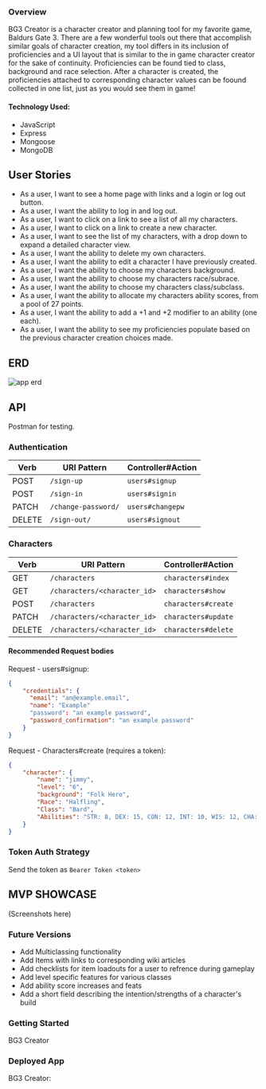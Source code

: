 ### Overview
BG3 Creator is a character creator and planning tool for my favorite game, Baldurs Gate 3. There are a few wonderful tools out there that accomplish similar goals of character creation, my tool differs in its inclusion of proficiencies and a UI layout that is similar to the in game character creator for the sake of continuity. Proficiencies can be found tied to class, background and race selection. After a character is created, the proficiencies attached to corresponding character values can be foound collected in one list, just as you would see them in game!

#### Technology Used:
- JavaScript
- Express
- Mongoose
- MongoDB

## User Stories
- As a user, I want to see a home page with links and a login or log out button.
- As a user, I want the ability to log in and log out.
- As a user, I want to click on a link to see a list of all my characters.
- As a user, I want to click on a link to create a new character.
- As a user, I want to see the list of my characters, with a drop down to expand a detailed character view.
- As a user, I want the ability to delete my own characters.
- As a user, I want the ability to edit a character I have previously created.
- As a user, I want the ability to choose my characters background.
- As a user, I want the ability to choose my characters race/subrace.
- As a user, I want the ability to choose my characters class/subclass.
- As a user, I want the ability to allocate my characters ability scores, from a pool of 27 points.
- As a user, I want the ability to add a +1 and +2 modifier to an ability (one each).
- As a user, I want the ability to see my proficiencies populate based on the previous character creation choices made.

## ERD
![app erd](https://i.imgur.com/VzEZ0Vw.png)

## API
Postman for testing.

### Authentication

| Verb   | URI Pattern            | Controller#Action |
|--------|------------------------|-------------------|
| POST   | `/sign-up`             | `users#signup`    |
| POST   | `/sign-in`             | `users#signin`    |
| PATCH  | `/change-password/` | `users#changepw`  |
| DELETE | `/sign-out/`        | `users#signout`   |

### Characters

| Verb   | URI Pattern            | Controller#Action |
|--------|------------------------|-------------------|
| GET   | `/characters`             | `characters#index`    |
| GET   | `/characters/<character_id>`    | `characters#show`    |
| POST   | `/characters`             | `characters#create`    |
| PATCH  | `/characters/<character_id>` | `characters#update`  |
| DELETE | `/characters/<character_id>`        | `characters#delete`   |

#### Recommended Request bodies
Request - users#signup:

```json
{
    "credentials": {
      "email": "an@example.email",
      "name": "Example"
      "password": "an example password",
      "password_confirmation": "an example password"
    }
}
```

Request - Characters#create (requires a token):

```json
{
    "character": {
        "name": "jimmy",
        "level": "6",
        "background": "Folk Hero",
        "Race": "Halfling",
        "Class": "Bard",
        "Abilities": "STR: 8, DEX: 15, CON: 12, INT: 10, WIS: 12, CHA: 17",
    }
}
```

### Token Auth Strategy
Send the token as `Bearer Token <token>`

## MVP SHOWCASE
(Screenshots here)

### Future Versions
- Add Multiclassing functionality
- Add Items with links to corresponding wiki articles
- Add checklists for item loadouts for a user to refrence during gameplay
- Add level specific features for various classes
- Add ability score increases and feats
- Add a short field describing the intention/strengths of a character's build

### Getting Started
BG3 Creator

### Deployed App
BG3 Creator: 
